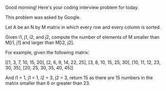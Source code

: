 Good morning! Here's your coding interview problem for today.

This problem was asked by Google.

Let A be an N by M matrix in which every row and every column is sorted.

Given i1, j1, i2, and j2, compute the number of elements of M smaller than M[i1,
j1] and larger than M[i2, j2].

For example, given the following matrix:

[[1, 3, 7, 10, 15, 20],
 [2, 6, 9, 14, 22, 25],
 [3, 8, 10, 15, 25, 30],
 [10, 11, 12, 23, 30, 35],
 [20, 25, 30, 35, 40, 45]]


And i1 = 1, j1 = 1, i2 = 3, j2 = 3, return 15 as there are 15 numbers in the
matrix smaller than 6 or greater than 23.


